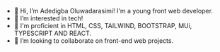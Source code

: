 - 👋 Hi, I’m Adedigba Oluwadarasimi! I'm a young front web developer.
- 👀 I’m interested in tech!
- 🌱 I'm proficient in HTML, CSS, TAILWIND, BOOTSTRAP, MUi, TYPESCRIPT AND REACT.
- 💞️ I’m looking to collaborate on front-end web projects.

<!---
AdedigbaOluwad1/AdedigbaOluwad1 is a ✨ special ✨ repository because its `README.md` (this file) appears on your GitHub profile.
You can click the Preview link to take a look at your changes.
--->
